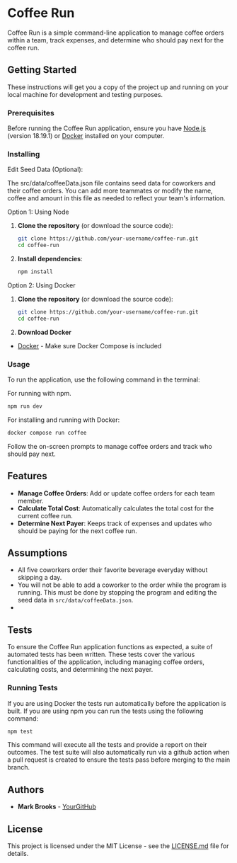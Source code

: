 # Coffee Run

Coffee Run is a simple command-line application to manage coffee orders within a team, track expenses, and determine who should pay next for the coffee run.

## Getting Started

These instructions will get you a copy of the project up and running on your local machine for development and testing purposes.

### Prerequisites

Before running the Coffee Run application, ensure you have [Node.js](https://nodejs.org/en/) (version 18.19.1) or [Docker](https://www.docker.com/get-started) installed on your computer.

### Installing

Edit Seed Data (Optional):

The src/data/coffeeData.json file contains seed data for coworkers and their coffee orders. You can add more teammates or modify the name, coffee and amount in this file as needed to reflect your team's information.

Option 1: Using Node
1. **Clone the repository** (or download the source code):

    ```bash
    git clone https://github.com/your-username/coffee-run.git
    cd coffee-run
    ```

2. **Install dependencies**:

    ```bash
    npm install
    ```

Option 2: Using Docker
1. **Clone the repository** (or download the source code):

    ```bash
    git clone https://github.com/your-username/coffee-run.git
    cd coffee-run
    ```

2. **Download Docker**
* [Docker](https://www.docker.com/get-started) - Make sure Docker Compose is included

### Usage

To run the application, use the following command in the terminal:

For running with npm.
```bash
npm run dev
```

For installing and running with Docker:

```bash
docker compose run coffee
```

Follow the on-screen prompts to manage coffee orders and track who should pay next.

## Features

- **Manage Coffee Orders**: Add or update coffee orders for each team member.
- **Calculate Total Cost**: Automatically calculates the total cost for the current coffee run.
- **Determine Next Payer**: Keeps track of expenses and updates who should be paying for the next coffee run.

## Assumptions
- All five coworkers order their favorite beverage everyday without skipping a day.
- You will not be able to add a coworker to the order while the program is running.  This must be done by stopping the program and editing the seed data in `src/data/coffeeData.json`.
-

## Tests

To ensure the Coffee Run application functions as expected, a suite of automated tests has been written. These tests cover the various functionalities of the application, including managing coffee orders, calculating costs, and determining the next payer.

### Running Tests

If you are using Docker the tests run automatically before the application is built.  If you are using npm you can run the tests using the following command:

```bash
npm test
```
This command will execute all the tests and provide a report on their outcomes. The test suite will also automatically run via a github action when a pull request is created to ensure the tests pass before merging to the main branch.

## Authors

- **Mark Brooks** - [YourGitHub](https://github.com/brooksmarka)

## License

This project is licensed under the MIT License - see the [LICENSE.md](LICENSE.md) file for details.
